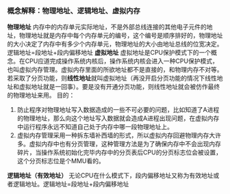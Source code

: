 ### 概念解释：物理地址、逻辑地址、虚拟内存

**物理地址**
内存中的内存单元实际地址，不是外部总线连接的其他电子元件的地址，物理地址就是内存中每个内存单元的编号，这个编号是顺序排好的，物理地址的大小决定了内存中有多少个内存单元，物理地址的大小由地址总线的位宽决定。
逻辑地址=段地址+段内偏移地址
**虚拟地址**
虚拟地址是CPU保护模式下的一个概念。在CPU应道完成操作系统内核后，操作系统内核会进入一种CPU保护模式，也叫虚拟内存管理。虚拟内存里面的所欲地址都不是直接的，和物理内存不对等。若采取了分页功能，则**线性地址**就叫虚拟地址（再没开启分页功能的情况下线性地址和虚拟地址就是一回事）。要是没有开通分页功能，则线性地址就会被仿作最终的物理地址来用。
目的：
1. 防止程序对物理地址写入数据造成的一些不可必要的问题，比如知道了A进程的物理地址，那么向这个地址写入数据就会造成A进程出现问题，在虚拟内存中运行程序永远不知道自己处于内存中哪一段物理地址上。
2. 虚拟内存管理采用一种拆东墙补西墙的形式，所以虚拟内存回避物理内存大许多。虚拟内存中也有分页管理，这种管理方法是为了确保内存中不会出现内存碎片，当操作系统初始化完毕内存中的分页表后CPU的分页标志位会被设置，这个分页标志位是个MMU看的。

**逻辑地址（有效地址）**
无论CPU在什么模式下，段内偏移地址又称为有效地址或者逻辑地址。逻辑地址=段地址+段内偏移地址